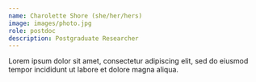```yaml
---
name: Charolette Shore (she/her/hers)
image: images/photo.jpg
role: postdoc
description: Postgraduate Researcher
---
```


Lorem ipsum dolor sit amet, consectetur adipiscing elit, sed do eiusmod tempor incididunt ut labore et dolore magna aliqua.
